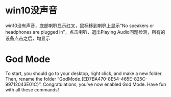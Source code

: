 # win10没声音

win10没有声音，底部喇叭显示红叉，鼠标移到喇叭上显示“No speakers or headphones are plugged in”，点击喇叭，退出Playing Audio问题检测，所有的设备点击之后，均显示

# God Mode

To start, you should go to your desktop, right click, and make a new folder. Then, rename the folder “GodMode.{ED7BA470-8E54-465E-825C-99712043E01C}”. Congratulations, you’ve now enabled God Mode. Have fun with all these commands! 
